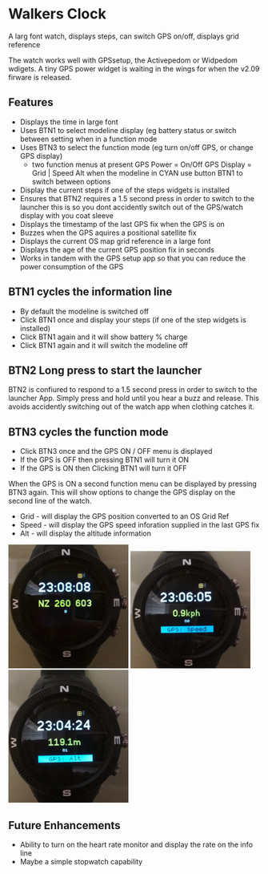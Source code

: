 # Walkers Clock

A larg font watch, displays steps, can switch GPS on/off, displays grid reference

The watch works well with GPSsetup, the Activepedom or Widpedom
wdigets.  A tiny GPS power widget is waiting in the wings for when
the v2.09 firware is released.

## Features

- Displays the time in large font
- Uses BTN1 to select modeline display (eg battery status or switch between setting when in a function mode
- Uses BTN3 to select the function mode (eg turn on/off GPS, or change GPS display)
    - two function menus at present
      GPS Power   = On/Off
      GPS Display = Grid | Speed Alt
      when the modeline in CYAN use button BTN1 to switch between options 
- Display the current steps if one of the steps widgets is installed
- Ensures that BTN2 requires a 1.5 second press in order to switch to the launcher
 this is so you dont accidently switch out of the GPS/watch display with you coat sleeve
- Displays the timestamp of the last GPS fix when the GPS is on
- Buzzes when the GPS aquires a positional satellite fix
- Displays the current OS map grid reference in a large font
- Displays the age of the current GPS position fix in seconds
- Works in tandem with the GPS setup app so that you can reduce the power consumption of the GPS

## BTN1 cycles the information line

- By default the modeline is switched off
- Click BTN1 once and display your steps (if one of the step widgets is installed)
- Click BTN1 again and it will show battery % charge
- Click BTN1 again and it will switch the modeline off

## BTN2 Long press to start the launcher

BTN2 is confiured to respond to a 1.5 second press in order to switch
to the launcher App. Simply press and hold until you hear a buzz and
release. This avoids accidently switching out of the watch app when
clothing catches it.

## BTN3 cycles the function mode

- Click BTN3 once and the GPS ON / OFF menu is displayed
- If the GPS is OFF then pressing BTN1 will turn it ON
- If the GPS is ON then Clicking BTN1 will turn it OFF

When the GPS is ON a second function menu can be displayed by
pressing BTN3 again. This will show options to change the GPS display
on the second line of the watch.

- Grid - will display the GPS position converted to an OS Grid Ref
- Speed - will display the GPS speed inforation supplied in the last GPS fix
- Alt - will display the altitude information

![](gps_osref.jpg)
![](gps_speed.jpg)
![](gps_alt.jpg)

## Future Enhancements
* Ability to turn on the heart rate monitor and display the rate on the info line
* Maybe a simple stopwatch capability
